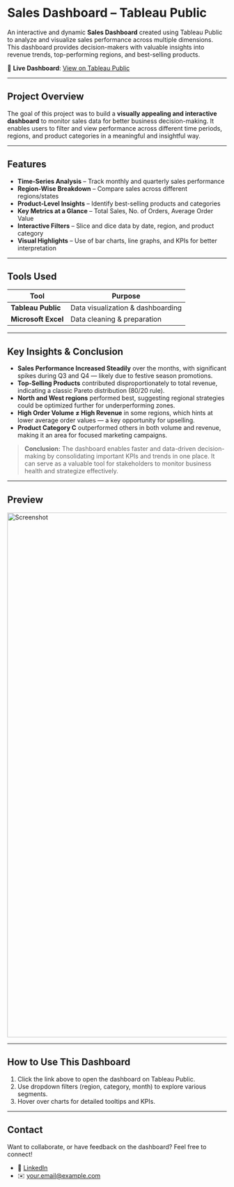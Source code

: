 #  Sales Dashboard – Tableau Public

An interactive and dynamic **Sales Dashboard** created using Tableau Public to analyze and visualize sales performance across multiple dimensions. This dashboard provides decision-makers with valuable insights into revenue trends, top-performing regions, and best-selling products.

🔗 **Live Dashboard**: [View on Tableau Public](https://public.tableau.com/views/salesdashboard_17509253613010/salesDashboard)

---

##  Project Overview

The goal of this project was to build a **visually appealing and interactive dashboard** to monitor sales data for better business decision-making. It enables users to filter and view performance across different time periods, regions, and product categories in a meaningful and insightful way.

---

##  Features

-  **Time-Series Analysis** – Track monthly and quarterly sales performance
-  **Region-Wise Breakdown** – Compare sales across different regions/states
-  **Product-Level Insights** – Identify best-selling products and categories
-  **Key Metrics at a Glance** – Total Sales, No. of Orders, Average Order Value
-  **Interactive Filters** – Slice and dice data by date, region, and product category
-  **Visual Highlights** – Use of bar charts, line graphs, and KPIs for better interpretation

---

##  Tools Used

| Tool         | Purpose                          |
|--------------|----------------------------------|
| **Tableau Public** | Data visualization & dashboarding |
| **Microsoft Excel** | Data cleaning & preparation       |

---

##  Key Insights & Conclusion

-  **Sales Performance Increased Steadily** over the months, with significant spikes during Q3 and Q4 — likely due to festive season promotions.
-  **Top-Selling Products** contributed disproportionately to total revenue, indicating a classic Pareto distribution (80/20 rule).
-  **North and West regions** performed best, suggesting regional strategies could be optimized further for underperforming zones.
-  **High Order Volume ≠ High Revenue** in some regions, which hints at lower average order values — a key opportunity for upselling.
-  **Product Category C** outperformed others in both volume and revenue, making it an area for focused marketing campaigns.

>  **Conclusion:** The dashboard enables faster and data-driven decision-making by consolidating important KPIs and trends in one place. It can serve as a valuable tool for stakeholders to monitor business health and strategize effectively.

---

##  Preview

<img width="1201" alt="Screenshot" src="https://github.com/user-attachments/assets/180013ce-5aae-4a5a-b705-d3889092b44a" />


---

##  How to Use This Dashboard

1. Click the link above to open the dashboard on Tableau Public.
2. Use dropdown filters (region, category, month) to explore various segments.
3. Hover over charts for detailed tooltips and KPIs.

---

##  Contact

Want to collaborate, or have feedback on the dashboard? Feel free to connect!

- 💼 [LinkedIn](https://linkedin.com/in/yourprofile)
- ✉️ your.email@example.com

